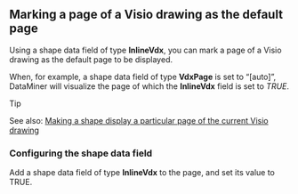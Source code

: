 ## Marking a page of a Visio drawing as the default page

Using a shape data field of type **InlineVdx**, you can mark a page of a Visio drawing as the default page to be displayed.

When, for example, a shape data field of type **VdxPage** is set to “\[auto\]”, DataMiner will visualize the page of which the **InlineVdx** field is set to *TRUE*.

> [!TIP]
> See also:
> [Making a shape display a particular page of the current Visio drawing](Making_a_shape_display_a_particular_page_of_the_current_Visio_drawing.md)

### Configuring the shape data field

Add a shape data field of type **InlineVdx** to the page, and set its value to TRUE.

